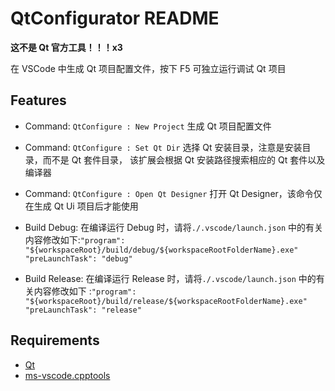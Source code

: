 <!--
 * @Coding: utf-8
 * @Author: vector-wlc
 * @Date: 2021-08-17 22:07:29
 * @Description: 
-->
# QtConfigurator README

<strong>这不是 Qt 官方工具！！！x3</strong>

在 VSCode 中生成 Qt 项目配置文件，按下 F5 可独立运行调试 Qt 项目

## Features

* Command: `QtConfigure : New Project` 生成 Qt 项目配置文件

* Command: `QtConfigure : Set Qt Dir` 选择 Qt 安装目录，注意是安装目录，而不是 Qt 套件目录，
该扩展会根据 Qt 安装路径搜索相应的 Qt 套件以及编译器

* Command: `QtConfigure : Open Qt Designer` 打开 Qt Designer，该命令仅在生成 Qt Ui 项目后才能使用

* Build Debug:
在编译运行 Debug 时，请将`./.vscode/launch.json` 中的有关内容修改如下:`"program": "${workspaceRoot}/build/debug/${workspaceRootFolderName}.exe"    "preLaunchTask": "debug"`

* Build Release:
在编译运行 Release 时，请将`./.vscode/launch.json` 中的有关内容修改如下 :`"program": "${workspaceRoot}/build/release/${workspaceRootFolderName}.exe"    "preLaunchTask": "release"`

## Requirements

* [Qt](https://www.qt.io/)
* [ms-vscode.cpptools](https://marketplace.visualstudio.com/items?itemName=ms-vscode.cpptools) 
